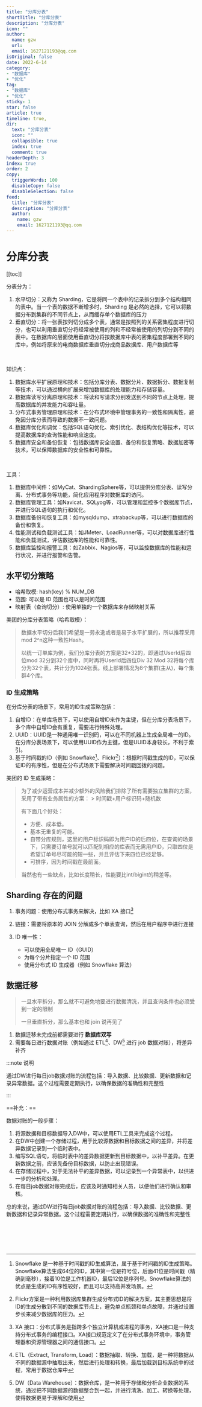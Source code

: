```yaml
---
title: "分库分表"
shortTitle: "分库分表"
description: "分库分表"
icon: ""
author: 
  name: gzw
  url: 
  email: 1627121193@qq.com
isOriginal: false
date: 2022-6-14
category: 
- "数据库"
- "优化"
tag:
- "数据库"
- "优化"
sticky: 1
star: false
article: true
timeline: true,
dir:
  text: "分库分表"
  icon: ""
  collapsible: true
  index: true
  comment: true
headerDepth: 3
index: true
order: 2
copy:
  triggerWords: 100
  disableCopy: false
  disableSelection: false
feed:
  title: "分库分表"
  description: "分库分表"
  author:
    name: gzw
    email: 1627121193@qq.com
---
```








# 分库分表

[[toc]]

分表分为：

1. 水平切分：又称为 Sharding，它是将同一个表中的记录拆分到多个结构相同的表中。当一个表的数据不断增多时，Sharding 是必然的选择，它可以将数据分布到集群的不同节点上，从而缓存单个数据库的压力
2. 垂直切分：将一张表按列切分成多个表，通常是按照列的关系密集程度进行切分，也可以利用垂直切分将经常被使用的列和不经常被使用的列切分到不同的表中。在数据库的层面使用垂直切分将按数据库中表的密集程度部署到不同的库中，例如将原来的电商数据库垂直切分成商品数据库、用户数据库等

<br/>

知识点：

1. 数据库水平扩展原理和技术：包括分库分表、数据分片、数据拆分、数据复制等技术，可以通过横向扩展来增加数据库的处理能力和存储容量。
2. 数据库读写分离原理和技术：将读和写请求分别发送到不同的节点上处理，提高数据库的并发能力和吞吐量。
3. 分布式事务管理原理和技术：在分布式环境中管理事务的一致性和隔离性，避免因分库分表而导致的数据不一致问题。
4. 数据库优化和调优：包括SQL语句优化、索引优化、表结构优化等技术，可以提高数据库的查询性能和响应速度。
5. 数据库安全和备份恢复：包括数据库安全设置、备份和恢复策略、数据加密等技术，可以保障数据库的安全性和可靠性。

<br/>

工具：

1. 数据库中间件：如MyCat、ShardingSphere等，可以提供分库分表、读写分离、分布式事务等功能，简化应用程序对数据库的访问。
2. 数据库管理工具：如Navicat、SQLyog等，可以管理和监控多个数据库节点，并进行SQL语句的执行和优化。
3. 数据库备份和恢复工具：如mysqldump、xtrabackup等，可以进行数据库的备份和恢复。
4. 性能测试和负载测试工具：如JMeter、LoadRunner等，可以对数据库进行性能和负载测试，评估数据库的性能和可靠性。
5. 数据库监控和报警工具：如Zabbix、Nagios等，可以监控数据库的性能和运行状况，并进行报警和告警。





## 水平切分策略

- 哈希取模: hash(key) % NUM_DB
- 范围: 可以是 ID 范围也可以是时间范围
- 映射表（查询切分）: 使用单独的一个数据库来存储映射关系

美团的分库分表策略（哈希取模）：

> 数据水平切分后我们希望是一劳永逸或者是易于水平扩展的，所以推荐采用mod 2^n这种一致性Hash。
>
> 以统一订单库为例，我们分库分表的方案是32*32的，即通过UserId后四位mod 32分到32个库中，同时再将UserId后四位Div 32 Mod 32将每个库分为32个表，共计分为1024张表。线上部署情况为8个集群(主从)，每个集群4个库。





### ID 生成策略

在分库分表的场景下，常用的ID生成策略包括：

1. 自增ID：在单库场景下，可以使用自增ID来作为主键，但在分库分表场景下，多个库中自增ID会有重复，需要进行特殊处理。
2. UUID：UUID是一种通用唯一识别码，可以在不同机器上生成全局唯一的ID。在分库分表场景下，可以使用UUID作为主键，但是UUID本身较长，不利于索引。
3. 基于时间戳的ID（例如 Snowflake[^Snowflake]、Flickr[^Flickr]）：根据时间戳生成的ID，可以保证ID的有序性，但是在分布式场景下需要解决时间戳回拨的问题。

美团的 ID 生成策略：

> 为了减少运营成本并减少额外的风险我们排除了所有需要独立集群的方案，采用了带有业务属性的方案： > 时间戳+用户标识码+随机数
>
> 有下面几个好处：
>
> - 方便、成本低。
> - 基本无重复的可能。
> - 自带分库规则，这里的用户标识码即为用户ID的后四位，在查询的场景下，只需要订单号就可以匹配到相应的库表而无需用户ID，只取四位是希望订单号尽可能的短一些，并且评估下来四位已经足够。
> - 可排序，因为时间戳在最前面。
>
> 当然也有一些缺点，比如长度稍长，性能要比int/bigint的稍差等。









## Sharding 存在的问题

1. 事务问题：使用分布式事务来解决，比如 XA 接口[^XA]

2. 链接：需要将原本的 JOIN 分解成多个单表查询，然后在用户程序中进行连接
3. ID 唯一性：
   - 可以使用全局唯一 ID（GUID）
   - 为每个分片指定一个 ID 范围
   - 使用分布式 ID 生成器（例如 Snowflake 算法）





## 数据迁移

> 一旦水平拆分，那么就不可避免地要进行数据清洗，并且查询条件也必须受到一定的限制
>
> 一旦垂直拆分，那么基本也和 join 说再见了

1. 数据迁移未完成前都需要进行 **数据库双写**
2. 需要每日进行数据对账（例如通过 ETL[^ETL]、DW[^DW] 进行 job 数据对账），将差异补齐

:::note 说明

通过DW进行每日job数据对账的流程包括：导入数据、比较数据、更新数据和记录异常数据。这个过程需要定期执行，以确保数据的准确性和完整性

:::

==补充：==

数据对账的一般步骤：

1. 将源数据和目标数据导入DW中，可以使用ETL工具来完成这个过程。
2. 在DW中创建一个存储过程，用于比较源数据和目标数据之间的差异，并将差异数据记录到一个临时表中。
3. 编写SQL语句，将临时表中的差异数据更新到目标数据中，以补平差异。在更新数据之前，应该先备份目标数据，以防止出现错误。
4. 在存储过程中，对于无法补平的差异数据，可以记录到一个异常表中，以供进一步的分析和处理。
5. 在每日job数据对账完成后，应该及时通知相关人员，以便他们进行确认和审核。

总的来说，通过DW进行每日job数据对账的流程包括：导入数据、比较数据、更新数据和记录异常数据。这个过程需要定期执行，以确保数据的准确性和完整性

<br/>

<br/>

<br/>

<br/>

[^XA]: XA 接口：分布式事务是指跨多个独立计算机或进程的事务，XA接口是一种支持分布式事务的编程接口。XA接口规范定义了在分布式事务环境中，事务管理器和资源管理器之间的通信接口。
[^Snowflake]: Snowflake 是一种基于时间戳的ID生成算法，属于基于时间戳的ID生成策略。Snowflake算法生成64位的ID，其中第一位是符号位，后面41位是时间戳（精确到毫秒），接着10位是工作机器ID，最后12位是序列号。Snowflake算法的优点是生成的ID有序性较好，而且可以支持高并发场景。
[^Flickr]: Flickr方案是一种利用数据库集群生成分布式ID的解决方案，其主要思想是将ID的生成分散到不同的数据库节点上，避免单点瓶颈和单点故障，并通过设置步长来减少数据库的压力。
[^ETL]: ETL（Extract, Transform, Load）：数据抽取、转换、加载，是一种将数据从不同的数据源中抽取出来，然后进行处理和转换，最后加载到目标系统中的过程，常用于数据仓库中
[^DW]: DW（Data Warehouse）：数据仓库，是一种用于存储和分析企业数据的系统，通过把不同数据源的数据整合到一起，并进行清洗、加工、转换等处理，使得数据更易于理解和使用





